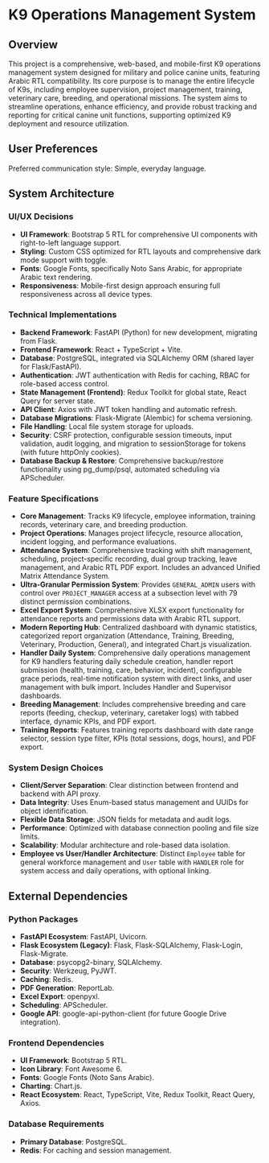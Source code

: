 # K9 Operations Management System

## Overview
This project is a comprehensive, web-based, and mobile-first K9 operations management system designed for military and police canine units, featuring Arabic RTL compatibility. Its core purpose is to manage the entire lifecycle of K9s, including employee supervision, project management, training, veterinary care, breeding, and operational missions. The system aims to streamline operations, enhance efficiency, and provide robust tracking and reporting for critical canine unit functions, supporting optimized K9 deployment and resource utilization.

## User Preferences
Preferred communication style: Simple, everyday language.

## System Architecture

### UI/UX Decisions
- **UI Framework**: Bootstrap 5 RTL for comprehensive UI components with right-to-left language support.
- **Styling**: Custom CSS optimized for RTL layouts and comprehensive dark mode support with toggle.
- **Fonts**: Google Fonts, specifically Noto Sans Arabic, for appropriate Arabic text rendering.
- **Responsiveness**: Mobile-first design approach ensuring full responsiveness across all device types.

### Technical Implementations
- **Backend Framework**: FastAPI (Python) for new development, migrating from Flask.
- **Frontend Framework**: React + TypeScript + Vite.
- **Database**: PostgreSQL, integrated via SQLAlchemy ORM (shared layer for Flask/FastAPI).
- **Authentication**: JWT authentication with Redis for caching, RBAC for role-based access control.
- **State Management (Frontend)**: Redux Toolkit for global state, React Query for server state.
- **API Client**: Axios with JWT token handling and automatic refresh.
- **Database Migrations**: Flask-Migrate (Alembic) for schema versioning.
- **File Handling**: Local file system storage for uploads.
- **Security**: CSRF protection, configurable session timeouts, input validation, audit logging, and migration to sessionStorage for tokens (with future httpOnly cookies).
- **Database Backup & Restore**: Comprehensive backup/restore functionality using pg_dump/psql, automated scheduling via APScheduler.

### Feature Specifications
- **Core Management**: Tracks K9 lifecycle, employee information, training records, veterinary care, and breeding production.
- **Project Operations**: Manages project lifecycle, resource allocation, incident logging, and performance evaluations.
- **Attendance System**: Comprehensive tracking with shift management, scheduling, project-specific recording, dual group tracking, leave management, and Arabic RTL PDF export. Includes an advanced Unified Matrix Attendance System.
- **Ultra-Granular Permission System**: Provides `GENERAL_ADMIN` users with control over `PROJECT_MANAGER` access at a subsection level with 79 distinct permission combinations.
- **Excel Export System**: Comprehensive XLSX export functionality for attendance reports and permissions data with Arabic RTL support.
- **Modern Reporting Hub**: Centralized dashboard with dynamic statistics, categorized report organization (Attendance, Training, Breeding, Veterinary, Production, General), and integrated Chart.js visualization.
- **Handler Daily System**: Comprehensive daily operations management for K9 handlers featuring daily schedule creation, handler report submission (health, training, care, behavior, incident), configurable grace periods, real-time notification system with direct links, and user management with bulk import. Includes Handler and Supervisor dashboards.
- **Breeding Management**: Includes comprehensive breeding and care reports (feeding, checkup, veterinary, caretaker logs) with tabbed interface, dynamic KPIs, and PDF export.
- **Training Reports**: Features training reports dashboard with date range selector, session type filter, KPIs (total sessions, dogs, hours), and PDF export.

### System Design Choices
- **Client/Server Separation**: Clear distinction between frontend and backend with API proxy.
- **Data Integrity**: Uses Enum-based status management and UUIDs for object identification.
- **Flexible Data Storage**: JSON fields for metadata and audit logs.
- **Performance**: Optimized with database connection pooling and file size limits.
- **Scalability**: Modular architecture and role-based data isolation.
- **Employee vs User/Handler Architecture**: Distinct `Employee` table for general workforce management and `User` table with `HANDLER` role for system access and daily operations, with optional linking.

## External Dependencies

### Python Packages
- **FastAPI Ecosystem**: FastAPI, Uvicorn.
- **Flask Ecosystem (Legacy)**: Flask, Flask-SQLAlchemy, Flask-Login, Flask-Migrate.
- **Database**: psycopg2-binary, SQLAlchemy.
- **Security**: Werkzeug, PyJWT.
- **Caching**: Redis.
- **PDF Generation**: ReportLab.
- **Excel Export**: openpyxl.
- **Scheduling**: APScheduler.
- **Google API**: google-api-python-client (for future Google Drive integration).

### Frontend Dependencies
- **UI Framework**: Bootstrap 5 RTL.
- **Icon Library**: Font Awesome 6.
- **Fonts**: Google Fonts (Noto Sans Arabic).
- **Charting**: Chart.js.
- **React Ecosystem**: React, TypeScript, Vite, Redux Toolkit, React Query, Axios.

### Database Requirements
- **Primary Database**: PostgreSQL.
- **Redis**: For caching and session management.